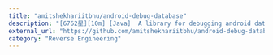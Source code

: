 ```yaml
---
title: "amitshekhariitbhu/android-debug-database"
description: "[6762星][10m] [Java]  A library for debugging android databases and shared preferences - Make Debugging Great Again"
external_url: "https://github.com/amitshekhariitbhu/android-debug-database"
category: "Reverse Engineering"
---
```

